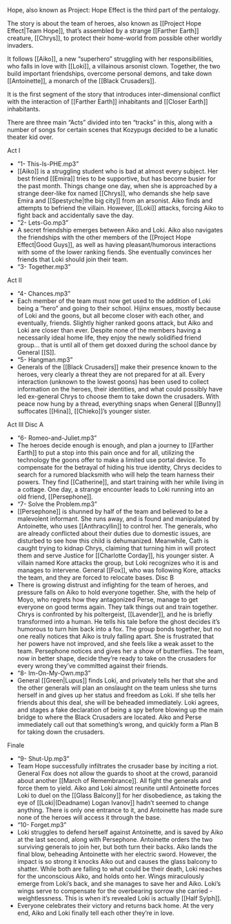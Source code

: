Hope, also known as Project: Hope Effect is the third part of the pentalogy. 

The story is about the team of heroes, also known as [[Project Hope Effect|Team Hope]], that’s assembled by a strange [[Farther Earth]] creature, [[Chrys]], to protect their home-world from possible other worldly invaders. 

It follows [[Aiko]], a new “superhero” struggling with her responsibilities, who falls in love with [[Loki]], a villainous arsonist clown. Together, the two build important friendships, overcome personal demons, and take down [[Antoinette]], a monarch of the [[Black Crusaders]].
 
It is the first segment of the story that introduces inter-dimensional conflict with the interaction of [[Farther Earth]] inhabitants and [[Closer Earth]] inhabitants.

There are three main “Acts” divided into ten “tracks” in this, along with a number of songs for certain scenes that Kozypugs decided to be a lunatic theater kid over. 

Act I
- ”1- This-Is-PHE.mp3”
- [[Aiko]] is a struggling student who is bad at almost every subject. Her best friend [[Emira]] tries to be supportive, but has become busier for the past month. Things change one day, when she is approached by a strange deer-like fox named [[Chrys]], who demands she help save Emira and [[Spestyche|the big city]] from an arsonist. Aiko finds and attempts to befriend the villain. However, [[Loki]] attacks, forcing Aiko to fight back and accidentally save the day. 
- ”2- Lets-Go.mp3”
- A secret friendship emerges between Aiko and Loki. Aiko also navigates the friendships with the other members of the [[Project Hope Effect|Good Guys]], as well as having pleasant/humorous interactions with some of the lower ranking fiends. She eventually convinces her friends that Loki should join their team. 
- “3- Together.mp3”

Act II
- “4- Chances.mp3”
- Each member of the team must now get used to the addition of Loki being a “hero” and going to their school. Hijinx ensues, mostly because of Loki and the goons, but all become closer with each other, and eventually, friends. Slightly higher ranked goons attack, but Aiko and Loki are closer than ever. Despite none of the members having a necessarily ideal home life, they enjoy the newly solidified friend group… that is until all of them get doxxed during the school dance by General [[S]].
- “5- Hangman.mp3”
- Generals of the [[Black Crusaders]] make their presence known to the heroes, very clearly a threat they are not prepared for at all. Every interaction (unknown to the lowest goons) has been used to collect information on the heroes, their identities, and what could possibly have led ex-general Chrys to choose them to take down the crusaders. With peace now hung by a thread, everything snaps when General [[Bunny]] suffocates [[Hina]], [[Chieko]]’s younger sister. 

Act III 
Disc A
- “6- Romeo-and-Juliet.mp3”
- The heroes decide enough is enough, and plan a journey to [[Farther Earth]] to put a stop into this pain once and for all, utilizing the technology the goons offer to make a limited use portal device. To compensate for the betrayal of hiding his true identity, Chrys decides to search for a rumored blacksmith who will help the team harness their powers. They find [[Catherine]], and start training with her while living in a cottage. One day, a strange encounter leads to Loki running into an old friend, [[Persephone]].
- “7- Solve the Problem.mp3”
- [[Persephone]] is shunned by half of the team and believed to be a malevolent informant. She runs away, and is found and manipulated by Antoinette, who uses [[Anthracyllin]] to control her. The generals, who are already conflicted about their duties due to domestic issues, are disturbed to see how this child is dehumanized. Meanwhile, Cath is caught trying to kidnap Chrys, claiming that turning him in will protect them and serve Justice for [[Charlotte Corday]], his younger sister. A villain named Kore attacks the group, but Loki recognizes who it is and manages to intervene. General [[Fox]], who was following Kore, attacks the team, and they are forced to relocate bases.
Disc B
- There is growing distrust and infighting for the team of heroes, and pressure falls on Aiko to hold everyone together. She, with the help of Moyo, who regrets how they antagonized Perse, manage to get everyone on good terms again. They talk things out and train together. Chrys is confronted by his poltergeist, [[Lavender]], and he is briefly transformed into a human. He tells his tale before the ghost decides it’s humorous to turn him back into a fox. The group bonds together, but no one really notices that Aiko is truly falling apart. She is frustrated that her powers have not improved, and she feels like a weak asset to the team. Persephone notices and gives her a show of butterflies. The team, now in better shape, decide they’re ready to take on the crusaders for every wrong they’ve committed against their friends.
- “8- Im-On-My-Own.mp3”
- General [[Green|Lupus]] finds Loki, and privately tells her that she and the other generals will plan an onslaught on the team unless she turns herself in and gives up her status and freedom as Loki. If she tells her friends about this deal, she will be beheaded immediately. Loki agrees, and stages a fake declaration of being a spy before blowing up the main bridge to where the Black Crusaders are located. Aiko and Perse immediately call out that something’s wrong, and quickly form a Plan B for taking down the crusaders. 

Finale
- “9- Shut-Up.mp3”
- Team Hope successfully infiltrates the crusader base by inciting a riot. General Fox does not allow the guards to shoot at the crowd, paranoid about another [[March of Remembrance]]. All fight the generals and force them to yield. Aiko and Loki almost reunite until Antoinette forces Loki to duel on the [[Glass Balcony]] for her disobedience, as taking the eye of [[Loki|(Deadname) Logan Ivanov]] hadn’t seemed to change anything. There is only one entrance to it, and Antoinette has made sure none of the heroes will access it through the base. 
- “10- Forget.mp3”
- Loki struggles to defend herself against Antoinette, and is saved by Aiko at the last second, along with Persephone. Antoinette orders the two surviving generals to join her, but both turn their backs. Aiko lands the final blow, beheading Antoinette with her electric sword. However, the impact is so strong it knocks Aiko out and causes the glass balcony to shatter. While both are falling to what could be their death, Loki reaches for the unconscious Aiko, and holds onto her. Wings miraculously emerge from Loki’s back, and she manages to save her and Aiko. Loki’s wings serve to compensate for the overbearing sorrow she carried - weightlessness. This is when it’s revealed Loki is actually [[Half Sylph]].
- Everyone celebrates their victory and returns back home. At the very end, Aiko and Loki finally tell each other they’re in love.
